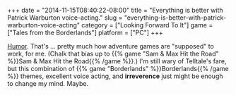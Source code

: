 +++
date = "2014-11-15T08:40:22-08:00"
title = "Everything is better with Patrick Warburton voice-acting."
slug = "everything-is-better-with-patrick-warburton-voice-acting"
category = ["Looking Forward To It"]
game = ["Tales from the Borderlands"]
platform = ["PC"]
+++

<a href="http://www.vg247.com/2014/11/13/tales-from-the-borderlands-video-and-pricing-released/">Humor</a>.  That's ... pretty much how adventure games are "supposed" to work, for me.  (Chalk that bias up to {{% game "Sam &amp; Max Hit the Road" %}}Sam &amp; Max Hit the Road{{% /game %}}.)  I'm still wary of Telltale's fare, but this combination of {{% game "Borderlands" %}}Borderlands{{% /game %}} themes, excellent voice acting, and <b>irreverence</b> just might be enough to change my mind.  Maybe.